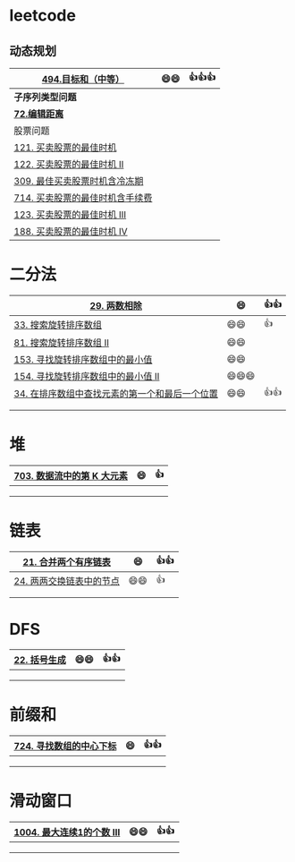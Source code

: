 # leetcode



## 动态规划

| [494.目标和（中等）](https://leetcode-cn.com/problems/target-sum) | :smile::smile: | :+1::+1::+1: |
| ------------------------------------------------------------ | -------------- | ------------ |
| **子序列类型问题**                                           |                |              |
| [**72.编辑距离**](https://leetcode-cn.com/problems/edit-distance) |                |              |
| 股票问题                                                     |                |              |
| [121. 买卖股票的最佳时机](https://leetcode-cn.com/problems/best-time-to-buy-and-sell-stock/) |                |              |
| [122. 买卖股票的最佳时机 II](https://leetcode-cn.com/problems/best-time-to-buy-and-sell-stock-ii) |                |              |
| [309. 最佳买卖股票时机含冷冻期](https://leetcode-cn.com/problems/best-time-to-buy-and-sell-stock-with-cooldown) |                |              |
| [714. 买卖股票的最佳时机含手续费](https://leetcode-cn.com/problems/best-time-to-buy-and-sell-stock-with-transaction-fee/) |                |              |
| [123. 买卖股票的最佳时机 III](https://leetcode-cn.com/problems/best-time-to-buy-and-sell-stock-iii/) |                |              |
| [188. 买卖股票的最佳时机 IV](https://leetcode-cn.com/problems/best-time-to-buy-and-sell-stock-iv/) |                |              |



# 二分法

| [29. 两数相除](https://leetcode-cn.com/problems/divide-two-integers/) | :smile:               | :+1::+1: |
| ------------------------------------------------------------ | --------------------- | -------- |
| [33. 搜索旋转排序数组](https://leetcode-cn.com/problems/search-in-rotated-sorted-array/) | :smile::smile:        | :+1:     |
| [81. 搜索旋转排序数组 II](https://leetcode-cn.com/problems/search-in-rotated-sorted-array-ii/) | :smile::smile:        |          |
| [153. 寻找旋转排序数组中的最小值](https://leetcode-cn.com/problems/find-minimum-in-rotated-sorted-array/) | :smile::smile:        |          |
| [154. 寻找旋转排序数组中的最小值 II](https://leetcode-cn.com/problems/find-minimum-in-rotated-sorted-array-ii/) | :smile::smile::smile: |          |
| [34. 在排序数组中查找元素的第一个和最后一个位置](https://leetcode-cn.com/problems/find-first-and-last-position-of-element-in-sorted-array/) | :smile::smile:        | :+1::+1: |
|                                                              |                       |          |
|                                                              |                       |          |

# 堆

| [703. 数据流中的第 K 大元素](https://leetcode-cn.com/problems/kth-largest-element-in-a-stream/) | :smile: | :+1: |
| ------------------------------------------------------------ | ------- | ---- |
|                                                              |         |      |
|                                                              |         |      |
|                                                              |         |      |

# 链表

| [21. 合并两个有序链表](https://leetcode-cn.com/problems/merge-two-sorted-lists/) | :smile:        | :+1::+1: |
| ------------------------------------------------------------ | -------------- | -------- |
| [24. 两两交换链表中的节点](https://leetcode-cn.com/problems/swap-nodes-in-pairs/) | :smile::smile: | :+1:     |
|                                                              |                |          |
|                                                              |                |          |

# DFS

| [22. 括号生成](https://leetcode-cn.com/problems/generate-parentheses/) | :smile::smile: | :+1::+1: |
| ------------------------------------------------------------ | -------------- | -------- |
|                                                              |                |          |
|                                                              |                |          |
|                                                              |                |          |

# 前缀和

| [724. 寻找数组的中心下标](https://leetcode-cn.com/problems/find-pivot-index/) | :smile: | :+1::+1: |
| ------------------------------------------------------------ | ------- | -------- |
|                                                              |         |          |
|                                                              |         |          |
|                                                              |         |          |

# 滑动窗口

| [1004. 最大连续1的个数 III](https://leetcode-cn.com/problems/max-consecutive-ones-iii/) | :smile::smile: | :+1::+1: |
| ------------------------------------------------------------ | -------------- | -------- |
|                                                              |                |          |
|                                                              |                |          |
|                                                              |                |          |

